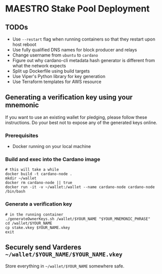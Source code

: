 # MAESTRO Stake Pool Deployment

## TODOs
* Use `--restart` flag when running containers so that they restart upon host reboot
* Use fully qualified DNS names for block producer and relays
* Change username from `ubuntu` to `cardano`
* Figure out why cardano-cli metadata hash generator is different from what the network expects
* Split up Dockerfile using build targets
* Use Viper's Python library for key generation
* Use Terraform templates for AWS resource 

## Generating a verification key using your mnemonic
If you want to use an existing wallet for pledging, please follow these instructions. Do your best not to expose any of the generated keys online. 

### Prerequisites
* Docker running on your local machine

### Build and exec into the Cardano image

```
# this will take a while
docker build -t cardano-node .
mkdir ~/wallet
docker rm cardano-node || true
docker run -it -v ~/wallet:/wallet --name cardano-node cardano-node /bin/bash
```

### Generate a verification key

```
# in the running container
./generateOwnerKeys.sh /wallet/$YOUR_NAME "$YOUR_MNEMONIC_PHRASE"
cd /wallet/$YOUR_NAME
cp stake.vkey $YOUR_NAME.vkey
exit
```

## Securely send Varderes `~/wallet/$YOUR_NAME/$YOUR_NAME.vkey`

Store everything in `~/wallet/$YOUR_NAME` somewhere safe.
